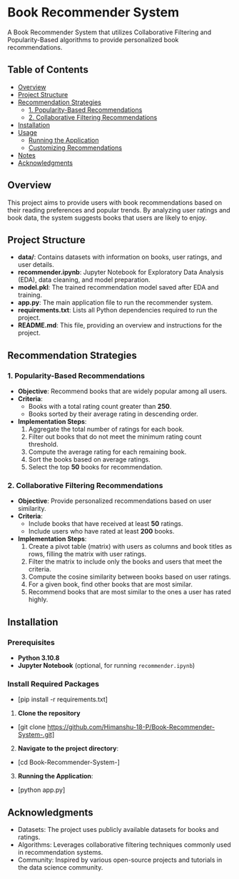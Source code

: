 # Book Recommender System

A Book Recommender System that utilizes Collaborative Filtering and Popularity-Based algorithms to provide personalized book recommendations.

## Table of Contents

- [Overview](#overview)
- [Project Structure](#project-structure)
- [Recommendation Strategies](#recommendation-strategies)
  - [1. Popularity-Based Recommendations](#1-popularity-based-recommendations)
  - [2. Collaborative Filtering Recommendations](#2-collaborative-filtering-recommendations)
- [Installation](#installation)
- [Usage](#usage)
  - [Running the Application](#running-the-application)
  - [Customizing Recommendations](#customizing-recommendations)
- [Notes](#notes)
- [Acknowledgments](#acknowledgments)

## Overview

This project aims to provide users with book recommendations based on their reading preferences and popular trends. By analyzing user ratings and book data, the system suggests books that users are likely to enjoy.

## Project Structure

- **data/**: Contains datasets with information on books, user ratings, and user details.
- **recommender.ipynb**: Jupyter Notebook for Exploratory Data Analysis (EDA), data cleaning, and model preparation.
- **model.pkl**: The trained recommendation model saved after EDA and training.
- **app.py**: The main application file to run the recommender system.
- **requirements.txt**: Lists all Python dependencies required to run the project.
- **README.md**: This file, providing an overview and instructions for the project.

## Recommendation Strategies

### 1. Popularity-Based Recommendations

- **Objective**: Recommend books that are widely popular among all users.
- **Criteria**:
  - Books with a total rating count greater than **250**.
  - Books sorted by their average rating in descending order.
- **Implementation Steps**:
  1. Aggregate the total number of ratings for each book.
  2. Filter out books that do not meet the minimum rating count threshold.
  3. Compute the average rating for each remaining book.
  4. Sort the books based on average ratings.
  5. Select the top **50** books for recommendation.

### 2. Collaborative Filtering Recommendations

- **Objective**: Provide personalized recommendations based on user similarity.
- **Criteria**:
  - Include books that have received at least **50** ratings.
  - Include users who have rated at least **200** books.
- **Implementation Steps**:
  1. Create a pivot table (matrix) with users as columns and book titles as rows, filling the matrix with user ratings.
  2. Filter the matrix to include only the books and users that meet the criteria.
  3. Compute the cosine similarity between books based on user ratings.
  4. For a given book, find other books that are most similar.
  5. Recommend books that are most similar to the ones a user has rated highly.

## Installation

### Prerequisites

- **Python 3.10.8**
- **Jupyter Notebook** (optional, for running `recommender.ipynb`)

### Install Required Packages
- [pip install -r requirements.txt]
1. **Clone the repository**
- [git clone https://github.com/Himanshu-18-P/Book-Recommender-System-.git] 
2. **Navigate to the project directory**:
- [cd Book-Recommender-System-]
3. **Running the Application**:
- [python app.py]

## Acknowledgments
- Datasets: The project uses publicly available datasets for books and ratings.
- Algorithms: Leverages collaborative filtering techniques commonly used in recommendation systems.
- Community: Inspired by various open-source projects and tutorials in the data science community.